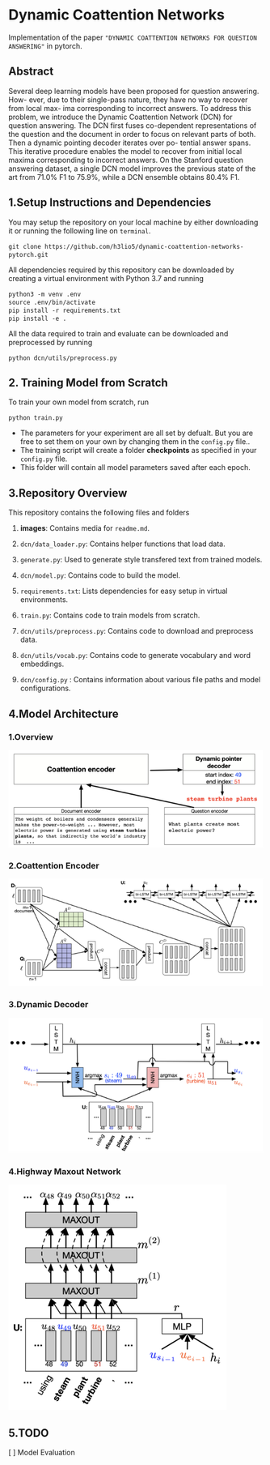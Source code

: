# Dynamic Coattention Networks
Implementation of the paper `"DYNAMIC COATTENTION NETWORKS FOR QUESTION ANSWERING"` in pytorch.

## Abstract 
Several deep learning models have been proposed for question answering. How- ever, due to their single-pass nature, they have no way to recover from local max- ima corresponding to incorrect answers. To address this problem, we introduce the Dynamic Coattention Network (DCN) for question answering. The DCN first fuses co-dependent representations of the question and the document in order to focus on relevant parts of both. Then a dynamic pointing decoder iterates over po- tential answer spans. This iterative procedure enables the model to recover from initial local maxima corresponding to incorrect answers. On the Stanford question answering dataset, a single DCN model improves the previous state of the art from 71.0% F1 to 75.9%, while a DCN ensemble obtains 80.4% F1.
  
## 1.Setup Instructions and Dependencies
You may setup the repository on your local machine by either downloading it or running the following line on `terminal`.
``` Batchfile
git clone https://github.com/h3lio5/dynamic-coattention-networks-pytorch.git
```
All dependencies required by this repository can be downloaded by creating a virtual environment with Python 3.7 and running
``` Batchfile
python3 -m venv .env
source .env/bin/activate
pip install -r requirements.txt
pip install -e .
```
All the data required to train and evaluate can be downloaded and preprocessed by running      
``` Batchfile
python dcn/utils/preprocess.py
```
## 2. Training Model from Scratch
To train your own model from scratch, run

```Batchfile
python train.py 
```
+ The parameters for your experiment are all set by defualt. But you are free to set them on your own by changing them in       the `config.py` file..
+ The training script will create a folder **checkpoints** as specified in your `config.py` file.
+ This folder will contain all model parameters saved after each epoch.
## 3.Repository Overview
This repository contains the following files and folders

1. **images**: Contains media for `readme.md`.

2. `dcn/data_loader.py`: Contains helper functions that load data.

3. `generate.py`: Used to generate style transfered text from trained models.

4. `dcn/model.py`: Contains code to build the model.

5. `requirements.txt`: Lists dependencies for easy setup in virtual environments.

6. `train.py`: Contains code to train models from scratch.

7. `dcn/utils/preprocess.py`: Contains code to download and preprocess data.

8. `dcn/utils/vocab.py`: Contains code to generate vocabulary and word embeddings.

9. `dcn/config.py` : Contains information about various file paths and model configurations.

## 4.Model Architecture

### 1.Overview  
![Overview](images/overview.png)   

### 2.Coattention Encoder         
![Coattention Encoder](images/Coattention.png)

### 3.Dynamic Decoder        
![Dynamic_Decoder](images/dynamic_decoder.png)

### 4.Highway Maxout Network          
![HMN](images/HMN.png)

## 5.TODO
[ ] Model Evaluation
